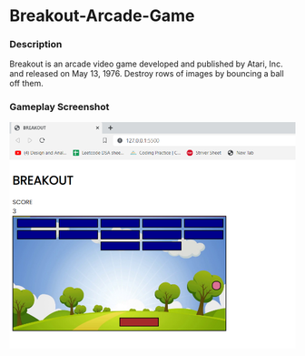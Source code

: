 # Breakout-Arcade-Game
### Description
Breakout is an arcade video game developed and published by Atari, Inc. and released on May 13, 1976. Destroy rows of images by bouncing a ball off them.
### Gameplay Screenshot
![alt-text](gameplayScreenshot.PNG)
